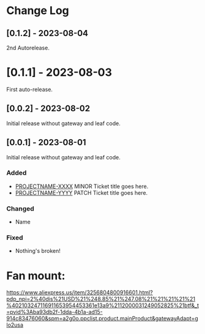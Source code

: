 # Change Log

## [0.1.2] - 2023-08-04
 
2nd Autorelease.

  
# [0.1.1] - 2023-08-03
 
First auto-release.
  
  
## [0.0.2] - 2023-08-02
 
Initial release without gateway and leaf code.
   
  
## [0.0.1] - 2023-08-01
 
Initial release without gateway and leaf code.
 
### Added
- [PROJECTNAME-XXXX](http://tickets.projectname.com/browse/PROJECTNAME-XXXX)
  MINOR Ticket title goes here.
- [PROJECTNAME-YYYY](http://tickets.projectname.com/browse/PROJECTNAME-YYYY)
  PATCH Ticket title goes here.
 
### Changed
- Name
 
### Fixed
- Nothing's broken!


# Fan mount: 

https://www.aliexpress.us/item/3256804800916601.html?pdp_npi=2%40dis%21USD%21%248.85%21%247.08%21%21%21%21%21%402103247116911653954453361e13a9%2112000031249052825%21btf&_t=pvid%3Aba93db2f-1dda-4b1a-ad15-914c83476060&spm=a2g0o.ppclist.product.mainProduct&gatewayAdapt=glo2usa

